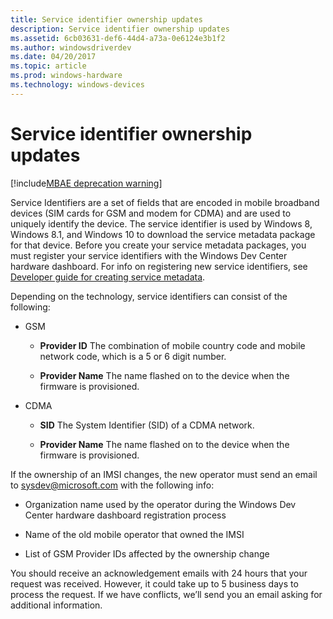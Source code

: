 ```yaml
---
title: Service identifier ownership updates
description: Service identifier ownership updates
ms.assetid: 6cb03631-def6-44d4-a73a-0e6124e3b1f2
ms.author: windowsdriverdev
ms.date: 04/20/2017
ms.topic: article
ms.prod: windows-hardware
ms.technology: windows-devices
---
```


# Service identifier ownership updates

[!include[MBAE deprecation warning](mbae-deprecation-warning.md)]


Service Identifiers are a set of fields that are encoded in mobile broadband devices (SIM cards for GSM and modem for CDMA) and are used to uniquely identify the device. The service identifier is used by Windows 8, Windows 8.1, and Windows 10 to download the service metadata package for that device. Before you create your service metadata packages, you must register your service identifiers with the Windows Dev Center hardware dashboard. For info on registering new service identifiers, see [Developer guide for creating service metadata](developer-guide-for-creating-service-metadata.md).

Depending on the technology, service identifiers can consist of the following:

-   GSM

    -   **Provider ID** The combination of mobile country code and mobile network code, which is a 5 or 6 digit number.

    -   **Provider Name** The name flashed on to the device when the firmware is provisioned.

-   CDMA

    -   **SID** The System Identifier (SID) of a CDMA network.

    -   **Provider Name** The name flashed on to the device when the firmware is provisioned.

If the ownership of an IMSI changes, the new operator must send an email to sysdev@microsoft.com with the following info:

-   Organization name used by the operator during the Windows Dev Center hardware dashboard registration process

-   Name of the old mobile operator that owned the IMSI

-   List of GSM Provider IDs affected by the ownership change

You should receive an acknowledgement emails with 24 hours that your request was received. However, it could take up to 5 business days to process the request. If we have conflicts, we’ll send you an email asking for additional information.

 

 





